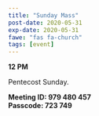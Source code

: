 ```yaml
---
title: "Sunday Mass"
post-date: 2020-05-31
exp-date: 2020-05-31
fawe: "fas fa-church"
tags: [event]
---
```

**12 PM**

Pentecost Sunday.

**Meeting ID: 979 480 457**
<br>
**Passcode: 723 749**